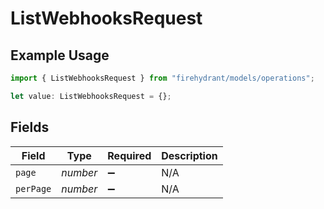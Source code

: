 # ListWebhooksRequest

## Example Usage

```typescript
import { ListWebhooksRequest } from "firehydrant/models/operations";

let value: ListWebhooksRequest = {};
```

## Fields

| Field              | Type               | Required           | Description        |
| ------------------ | ------------------ | ------------------ | ------------------ |
| `page`             | *number*           | :heavy_minus_sign: | N/A                |
| `perPage`          | *number*           | :heavy_minus_sign: | N/A                |